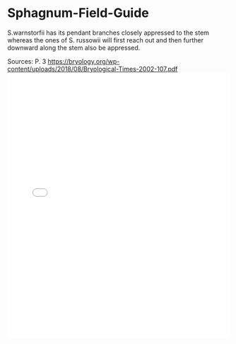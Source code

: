 # Sphagnum-Field-Guide

S.warnstorfii has its pendant branches closely appressed to the
stem whereas the ones of S. russowii will first reach out and
then further downward along the stem also be appressed. 

Sources: P. 3 https://bryology.org/wp-content/uploads/2018/08/Bryological-Times-2002-107.pdf
<embed src="Subgenus Acutifolia/section Acutifolia/Sphagnum warnstorfii/The bryological times p3.pdf" type="application/pdf" width="100%" height="600px" />
